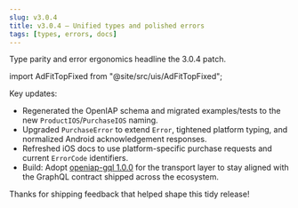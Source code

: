 ```yaml
---
slug: v3.0.4
title: v3.0.4 — Unified types and polished errors
tags: [types, errors, docs]
---
```


Type parity and error ergonomics headline the 3.0.4 patch.

<!-- truncate -->

import AdFitTopFixed from "@site/src/uis/AdFitTopFixed";

<AdFitTopFixed />

Key updates:

- Regenerated the OpenIAP schema and migrated examples/tests to the new `ProductIOS`/`PurchaseIOS` naming.
- Upgraded `PurchaseError` to extend `Error`, tightened platform typing, and normalized Android acknowledgement responses.
- Refreshed iOS docs to use platform-specific purchase requests and current `ErrorCode` identifiers.
- Build: Adopt [openiap-gql 1.0.0](https://github.com/hyodotdev/openiap-gql/releases/tag/1.0.0) for the transport layer to stay aligned with the GraphQL contract shipped across the ecosystem.

Thanks for shipping feedback that helped shape this tidy release!
